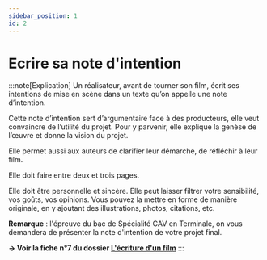 ```yaml
---
sidebar_position: 1
id: 2
---
```

# Ecrire sa note d'intention

:::note[Explication]
Un réalisateur, avant de tourner son film, écrit ses intentions de mise en scène dans un texte qu’on appelle une note d’intention. 

Cette note d’intention sert d’argumentaire face à des producteurs, elle veut convaincre de l’utilité du projet. Pour y parvenir, elle explique la genèse de l’œuvre et donne la vision du projet. 

Elle permet aussi aux auteurs de clarifier leur démarche, de réfléchir à leur film.

Elle doit faire entre deux et trois pages. 

Elle doit être personnelle et sincère. Elle peut laisser filtrer votre sensibilité, vos goûts, vos opinions. Vous pouvez la mettre en forme de manière originale, en y ajoutant des illustrations, photos, citations, etc.

**Remarque** : l'épreuve du bac de Spécialité CAV en Terminale, on vous demandera de présenter la note d'intention de votre projet final.

**→ Voir la fiche n°7 du dossier [L'écriture d'un film](https://drive.google.com/file/d/13TnmShby5pcKB0J48UJxZbweAFKE-BUz/view?usp=drive_link)**
:::